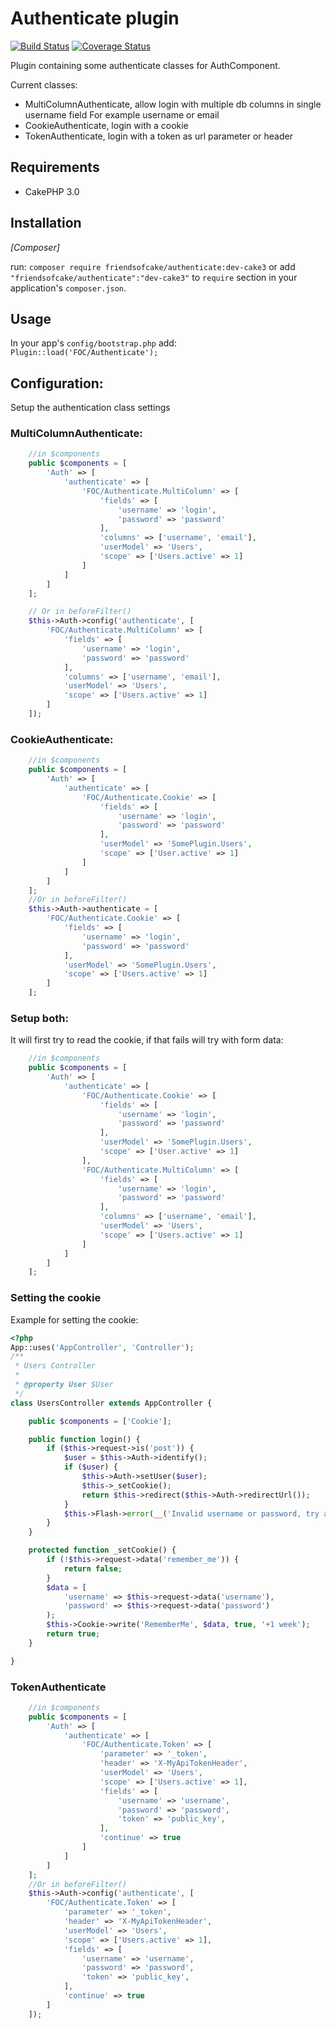 # Authenticate plugin

[![Build Status](https://travis-ci.org/FriendsOfCake/Authenticate.png?branch=cake3)](https://travis-ci.org/FriendsOfCake/Authenticate)
[![Coverage Status](https://coveralls.io/repos/FriendsOfCake/Authenticate/badge.png)](https://coveralls.io/r/FriendsOfCake/Authenticate)

Plugin containing some authenticate classes for AuthComponent.

Current classes:
* MultiColumnAuthenticate, allow login with multiple db columns in single username field
  For example username or email
* CookieAuthenticate, login with a cookie
* TokenAuthenticate, login with a token as url parameter or header

## Requirements

* CakePHP 3.0

## Installation

_[Composer]_

run: `composer require friendsofcake/authenticate:dev-cake3` or
add `"friendsofcake/authenticate":"dev-cake3"` to `require` section in your
application's `composer.json`.

## Usage

In your app's `config/bootstrap.php` add: `Plugin::load('FOC/Authenticate');`

## Configuration:

Setup the authentication class settings

### MultiColumnAuthenticate:

```php
    //in $components
    public $components = [
        'Auth' => [
            'authenticate' => [
                'FOC/Authenticate.MultiColumn' => [
                    'fields' => [
                        'username' => 'login',
                        'password' => 'password'
                    ],
                    'columns' => ['username', 'email'],
                    'userModel' => 'Users',
                    'scope' => ['Users.active' => 1]
                ]
            ]
        ]
    ];

    // Or in beforeFilter()
    $this->Auth->config('authenticate', [
        'FOC/Authenticate.MultiColumn' => [
            'fields' => [
                'username' => 'login',
                'password' => 'password'
            ],
            'columns' => ['username', 'email'],
            'userModel' => 'Users',
            'scope' => ['Users.active' => 1]
        ]
    ]);
```

### CookieAuthenticate:

```php
    //in $components
    public $components = [
        'Auth' => [
            'authenticate' => [
                'FOC/Authenticate.Cookie' => [
                    'fields' => [
                        'username' => 'login',
                        'password' => 'password'
                    ],
                    'userModel' => 'SomePlugin.Users',
                    'scope' => ['User.active' => 1]
                ]
            ]
        ]
    ];
    //Or in beforeFilter()
    $this->Auth->authenticate = [
        'FOC/Authenticate.Cookie' => [
            'fields' => [
                'username' => 'login',
                'password' => 'password'
            ],
            'userModel' => 'SomePlugin.Users',
            'scope' => ['Users.active' => 1]
        ]
    ];
```

### Setup both:

It will first try to read the cookie, if that fails will try with form data:
```php
    //in $components
    public $components = [
        'Auth' => [
            'authenticate' => [
                'FOC/Authenticate.Cookie' => [
                    'fields' => [
                        'username' => 'login',
                        'password' => 'password'
                    ],
                    'userModel' => 'SomePlugin.Users',
                    'scope' => ['User.active' => 1]
                ],
                'FOC/Authenticate.MultiColumn' => [
                    'fields' => [
                        'username' => 'login',
                        'password' => 'password'
                    ],
                    'columns' => ['username', 'email'],
                    'userModel' => 'Users',
                    'scope' => ['Users.active' => 1]
                ]
            ]
        ]
    ];
```

### Setting the cookie

Example for setting the cookie:
```php
<?php
App::uses('AppController', 'Controller');
/**
 * Users Controller
 *
 * @property User $User
 */
class UsersController extends AppController {

	public $components = ['Cookie'];

    public function login() {
        if ($this->request->is('post')) {
            $user = $this->Auth->identify();
            if ($user) {
                $this->Auth->setUser($user);
                $this->_setCookie();
                return $this->redirect($this->Auth->redirectUrl());
            }
            $this->Flash->error(__('Invalid username or password, try again'));
        }
    }

	protected function _setCookie() {
		if (!$this->request->data('remember_me')) {
			return false;
		}
		$data = [
			'username' => $this->request->data('username'),
			'password' => $this->request->data('password')
		);
		$this->Cookie->write('RememberMe', $data, true, '+1 week');
		return true;
	}

}
```

### TokenAuthenticate

```php
    //in $components
    public $components = [
        'Auth' => [
            'authenticate' => [
                'FOC/Authenticate.Token' => [
                    'parameter' => '_token',
                    'header' => 'X-MyApiTokenHeader',
                    'userModel' => 'Users',
                    'scope' => ['Users.active' => 1],
                    'fields' => [
                        'username' => 'username',
                        'password' => 'password',
                        'token' => 'public_key',
                    ],
                    'continue' => true
                ]
            ]
        ]
    ];
    //Or in beforeFilter()
    $this->Auth->config('authenticate', [
        'FOC/Authenticate.Token' => [
            'parameter' => '_token',
            'header' => 'X-MyApiTokenHeader',
            'userModel' => 'Users',
            'scope' => ['Users.active' => 1],
            'fields' => [
                'username' => 'username',
                'password' => 'password',
                'token' => 'public_key',
            ],
            'continue' => true
        ]
    ]);
```
